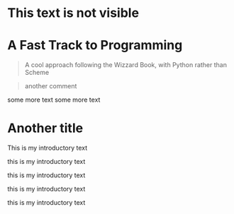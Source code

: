 # This text is not visible



# A Fast Track to Programming

> A cool approach following the Wizzard Book, with Python rather than Scheme

> another comment

some more text
some more text

# Another title

This is my introductory text

this is my introductory text

this is my introductory text

this is my introductory text

this is my introductory text
